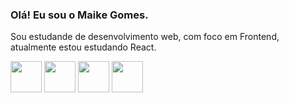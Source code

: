 ### Olá! Eu sou o Maike Gomes.

Sou estudande de desenvolvimento web, com foco em Frontend, atualmente estou estudando React.


<div>
  <img height="50" width="50" src="https://cdn.jsdelivr.net/gh/devicons/devicon/icons/javascript/javascript-original.svg" />
  <img height="50" width="50" src="https://cdn.jsdelivr.net/gh/devicons/devicon/icons/react/react-original.svg" />
  <img height="50" width="50" src="https://cdn.jsdelivr.net/gh/devicons/devicon/icons/html5/html5-plain.svg" />
  <img height="50" width="50" src="https://cdn.jsdelivr.net/gh/devicons/devicon/icons/css3/css3-plain.svg" />
</div>
